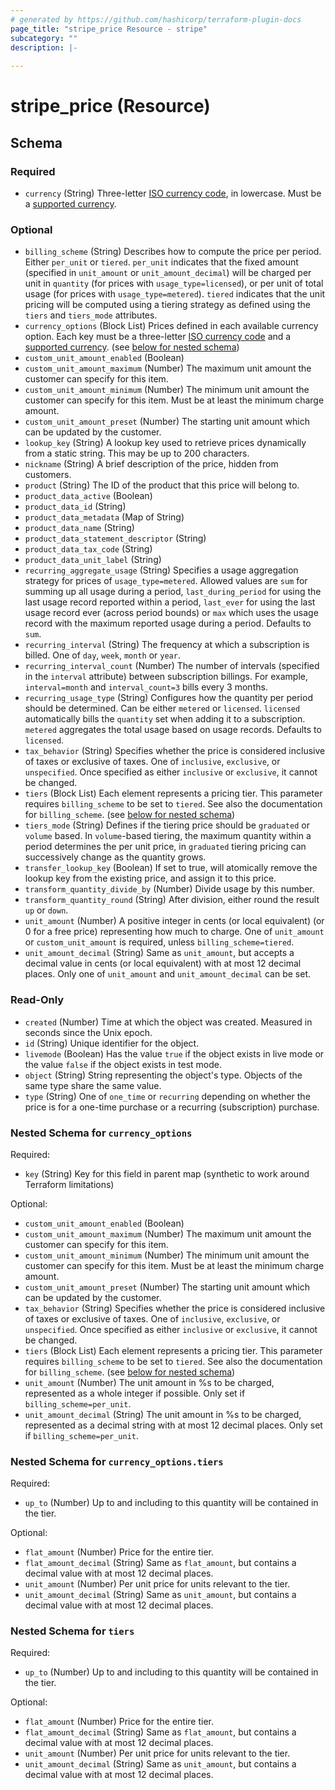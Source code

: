 ```yaml
---
# generated by https://github.com/hashicorp/terraform-plugin-docs
page_title: "stripe_price Resource - stripe"
subcategory: ""
description: |-
  
---
```


# stripe_price (Resource)





<!-- schema generated by tfplugindocs -->
## Schema

### Required

- `currency` (String) Three-letter [ISO currency code](https://www.iso.org/iso-4217-currency-codes.html), in lowercase. Must be a [supported currency](https://stripe.com/docs/currencies).

### Optional

- `billing_scheme` (String) Describes how to compute the price per period. Either `per_unit` or `tiered`. `per_unit` indicates that the fixed amount (specified in `unit_amount` or `unit_amount_decimal`) will be charged per unit in `quantity` (for prices with `usage_type=licensed`), or per unit of total usage (for prices with `usage_type=metered`). `tiered` indicates that the unit pricing will be computed using a tiering strategy as defined using the `tiers` and `tiers_mode` attributes.
- `currency_options` (Block List) Prices defined in each available currency option. Each key must be a three-letter [ISO currency code](https://www.iso.org/iso-4217-currency-codes.html) and a [supported currency](https://stripe.com/docs/currencies). (see [below for nested schema](#nestedblock--currency_options))
- `custom_unit_amount_enabled` (Boolean)
- `custom_unit_amount_maximum` (Number) The maximum unit amount the customer can specify for this item.
- `custom_unit_amount_minimum` (Number) The minimum unit amount the customer can specify for this item. Must be at least the minimum charge amount.
- `custom_unit_amount_preset` (Number) The starting unit amount which can be updated by the customer.
- `lookup_key` (String) A lookup key used to retrieve prices dynamically from a static string. This may be up to 200 characters.
- `nickname` (String) A brief description of the price, hidden from customers.
- `product` (String) The ID of the product that this price will belong to.
- `product_data_active` (Boolean)
- `product_data_id` (String)
- `product_data_metadata` (Map of String)
- `product_data_name` (String)
- `product_data_statement_descriptor` (String)
- `product_data_tax_code` (String)
- `product_data_unit_label` (String)
- `recurring_aggregate_usage` (String) Specifies a usage aggregation strategy for prices of `usage_type=metered`. Allowed values are `sum` for summing up all usage during a period, `last_during_period` for using the last usage record reported within a period, `last_ever` for using the last usage record ever (across period bounds) or `max` which uses the usage record with the maximum reported usage during a period. Defaults to `sum`.
- `recurring_interval` (String) The frequency at which a subscription is billed. One of `day`, `week`, `month` or `year`.
- `recurring_interval_count` (Number) The number of intervals (specified in the `interval` attribute) between subscription billings. For example, `interval=month` and `interval_count=3` bills every 3 months.
- `recurring_usage_type` (String) Configures how the quantity per period should be determined. Can be either `metered` or `licensed`. `licensed` automatically bills the `quantity` set when adding it to a subscription. `metered` aggregates the total usage based on usage records. Defaults to `licensed`.
- `tax_behavior` (String) Specifies whether the price is considered inclusive of taxes or exclusive of taxes. One of `inclusive`, `exclusive`, or `unspecified`. Once specified as either `inclusive` or `exclusive`, it cannot be changed.
- `tiers` (Block List) Each element represents a pricing tier. This parameter requires `billing_scheme` to be set to `tiered`. See also the documentation for `billing_scheme`. (see [below for nested schema](#nestedblock--tiers))
- `tiers_mode` (String) Defines if the tiering price should be `graduated` or `volume` based. In `volume`-based tiering, the maximum quantity within a period determines the per unit price, in `graduated` tiering pricing can successively change as the quantity grows.
- `transfer_lookup_key` (Boolean) If set to true, will atomically remove the lookup key from the existing price, and assign it to this price.
- `transform_quantity_divide_by` (Number) Divide usage by this number.
- `transform_quantity_round` (String) After division, either round the result `up` or `down`.
- `unit_amount` (Number) A positive integer in cents (or local equivalent) (or 0 for a free price) representing how much to charge. One of `unit_amount` or `custom_unit_amount` is required, unless `billing_scheme=tiered`.
- `unit_amount_decimal` (String) Same as `unit_amount`, but accepts a decimal value in cents (or local equivalent) with at most 12 decimal places. Only one of `unit_amount` and `unit_amount_decimal` can be set.

### Read-Only

- `created` (Number) Time at which the object was created. Measured in seconds since the Unix epoch.
- `id` (String) Unique identifier for the object.
- `livemode` (Boolean) Has the value `true` if the object exists in live mode or the value `false` if the object exists in test mode.
- `object` (String) String representing the object's type. Objects of the same type share the same value.
- `type` (String) One of `one_time` or `recurring` depending on whether the price is for a one-time purchase or a recurring (subscription) purchase.

<a id="nestedblock--currency_options"></a>
### Nested Schema for `currency_options`

Required:

- `key` (String) Key for this field in parent map (synthetic to work around Terraform limitations)

Optional:

- `custom_unit_amount_enabled` (Boolean)
- `custom_unit_amount_maximum` (Number) The maximum unit amount the customer can specify for this item.
- `custom_unit_amount_minimum` (Number) The minimum unit amount the customer can specify for this item. Must be at least the minimum charge amount.
- `custom_unit_amount_preset` (Number) The starting unit amount which can be updated by the customer.
- `tax_behavior` (String) Specifies whether the price is considered inclusive of taxes or exclusive of taxes. One of `inclusive`, `exclusive`, or `unspecified`. Once specified as either `inclusive` or `exclusive`, it cannot be changed.
- `tiers` (Block List) Each element represents a pricing tier. This parameter requires `billing_scheme` to be set to `tiered`. See also the documentation for `billing_scheme`. (see [below for nested schema](#nestedblock--currency_options--tiers))
- `unit_amount` (Number) The unit amount in %s to be charged, represented as a whole integer if possible. Only set if `billing_scheme=per_unit`.
- `unit_amount_decimal` (String) The unit amount in %s to be charged, represented as a decimal string with at most 12 decimal places. Only set if `billing_scheme=per_unit`.

<a id="nestedblock--currency_options--tiers"></a>
### Nested Schema for `currency_options.tiers`

Required:

- `up_to` (Number) Up to and including to this quantity will be contained in the tier.

Optional:

- `flat_amount` (Number) Price for the entire tier.
- `flat_amount_decimal` (String) Same as `flat_amount`, but contains a decimal value with at most 12 decimal places.
- `unit_amount` (Number) Per unit price for units relevant to the tier.
- `unit_amount_decimal` (String) Same as `unit_amount`, but contains a decimal value with at most 12 decimal places.



<a id="nestedblock--tiers"></a>
### Nested Schema for `tiers`

Required:

- `up_to` (Number) Up to and including to this quantity will be contained in the tier.

Optional:

- `flat_amount` (Number) Price for the entire tier.
- `flat_amount_decimal` (String) Same as `flat_amount`, but contains a decimal value with at most 12 decimal places.
- `unit_amount` (Number) Per unit price for units relevant to the tier.
- `unit_amount_decimal` (String) Same as `unit_amount`, but contains a decimal value with at most 12 decimal places.


